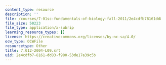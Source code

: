 ```yaml
---
content_type: resource
description: ''
file: /courses/7-01sc-fundamentals-of-biology-fall-2011/2e4cdfb78161dd83f98053de17a39c5b_7.012-2004-L09.srt
file_size: 50223
file_type: application/x-subrip
learning_resource_types: []
license: https://creativecommons.org/licenses/by-nc-sa/4.0/
ocw_type: OCWFile
resourcetype: Other
title: 7.012-2004-L09.srt
uid: 2e4cdfb7-8161-dd83-f980-53de17a39c5b
---
```

